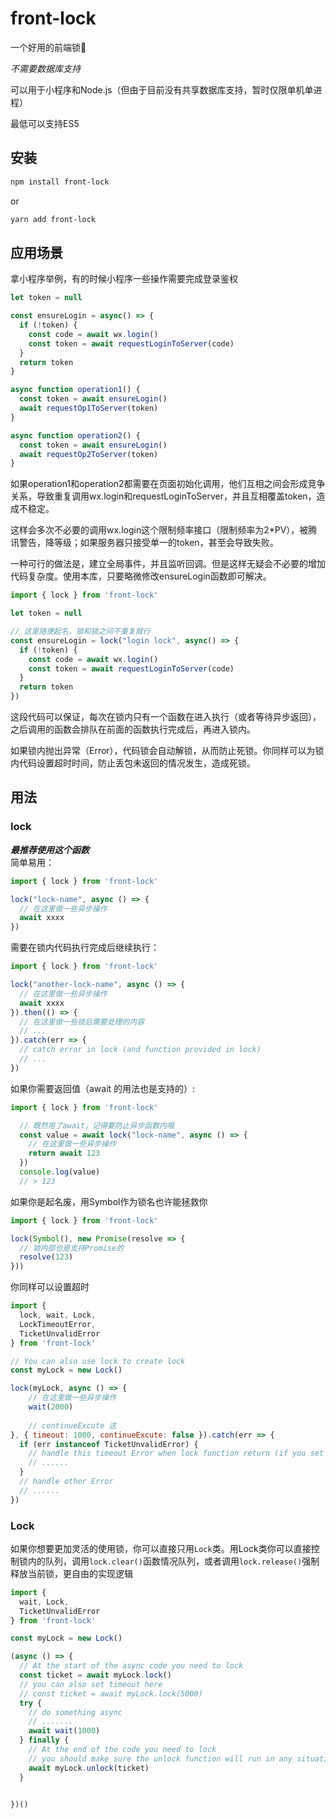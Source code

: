 # front-lock
一个好用的前端锁🔐

_不需要数据库支持_

可以用于小程序和Node.js（但由于目前没有共享数据库支持，暂时仅限单机单进程）

最低可以支持ES5  

## 安装
```bash
npm install front-lock
```
or
```bash
yarn add front-lock
```

## 应用场景
拿小程序举例，有的时候小程序一些操作需要完成登录鉴权  
```javascript
let token = null

const ensureLogin = async() => {
  if (!token) {
    const code = await wx.login()
    const token = await requestLoginToServer(code)
  }
  return token
}

async function operation1() {
  const token = await ensureLogin()
  await requestOp1ToServer(token)
}

async function operation2() {
  const token = await ensureLogin()
  await requestOp2ToServer(token)
}
```
如果operation1和operation2都需要在页面初始化调用，他们互相之间会形成竞争关系，导致重复调用wx.login和requestLoginToServer，并且互相覆盖token，造成不稳定。

这样会多次不必要的调用wx.login这个限制频率接口（限制频率为2*PV），被腾讯警告，降等级；如果服务器只接受单一的token，甚至会导致失败。

一种可行的做法是，建立全局事件，并且监听回调。但是这样无疑会不必要的增加代码复杂度。使用本库，只要略微修改ensureLogin函数即可解决。
```javascript
import { lock } from 'front-lock'

let token = null

// 这里随便起名，锁和锁之间不重复就行
const ensureLogin = lock("login lock", async() => {
  if (!token) {
    const code = await wx.login()
    const token = await requestLoginToServer(code)
  }
  return token
})

```
这段代码可以保证，每次在锁内只有一个函数在进入执行（或者等待异步返回），之后调用的函数会排队在前面的函数执行完成后，再进入锁内。

如果锁内抛出异常（Error），代码锁会自动解锁，从而防止死锁。你同样可以为锁内代码设置超时时间，防止丢包未返回的情况发生，造成死锁。


## 用法
### lock
___最推荐使用这个函数___  
简单易用：
```javascript
import { lock } from 'front-lock'

lock("lock-name", async () => {
  // 在这里做一些异步操作
  await xxxx
})
```
需要在锁内代码执行完成后继续执行：
```javascript
import { lock } from 'front-lock'

lock("another-lock-name", async () => {
  // 在这里做一些异步操作
  await xxxx
}).then(() => {
  // 在这里做一些锁后需要处理的内容
  // ...
}).catch(err => {
  // catch error in lock (and function provided in lock)
  // ...
})
```
如果你需要返回值（await 的用法也是支持的）:
```javascript
import { lock } from 'front-lock'

  // 既然用了await，记得要防止异步函数内哦
  const value = await lock("lock-name", async () => {
    // 在这里做一些异步操作
    return await 123
  })
  console.log(value)
  // > 123
```
如果你是起名废，用Symbol作为锁名也许能拯救你
```javascript
import { lock } from 'front-lock'

lock(Symbol(), new Promise(resolve => {
  // 锁内部也是支持Promise的
  resolve(123)
}))
```
你同样可以设置超时
```javascript
import {
  lock, wait, Lock,
  LockTimeoutError, 
  TicketUnvalidError
} from 'front-lock'

// You can also use lock to create lock
const myLock = new Lock()

lock(myLock, async () => {
    // 在这里做一些异步操作
    wait(2000)
    
    // continueExcute 这
}, { timeout: 1000, continueExcute: false }).catch(err => {
  if (err instanceof TicketUnvalidError) {
    // handle this timeout Error when lock function return (if you set {continueExcute: false})
    // ......
  }
  // handle other Error
  // ......
})
```

### Lock
如果你想要更加灵活的使用锁，你可以直接只用`Lock`类。用Lock类你可以直接控制锁内的队列，调用`lock.clear()`函数情况队列，或者调用`lock.release()`强制释放当前锁，更自由的实现逻辑
```javascript
import {
  wait, Lock,
  TicketUnvalidError
} from 'front-lock'

const myLock = new Lock()

(async () => {
  // At the start of the async code you need to lock
  const ticket = await myLock.lock()
  // you can also set timeout here
  // const ticket = await myLock.lock(5000)
  try {
    // do something async
    // .......
    await wait(1000)
  } finally {
    // At the end of the code you need to lock
    // you should make sure the unlock function will run in any situation, or set a timeout.
    await myLock.unlock(ticket)
  }


})()

```

